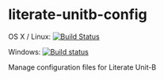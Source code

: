 # literate-unitb-config

OS X / Linux: [![Build Status](https://travis-ci.org/literate-unitb/literate-unitb-config.svg?branch=master)](https://travis-ci.org/literate-unitb/literate-unitb-config)

Windows: [![Build status](https://ci.appveyor.com/api/projects/status/vm4p62myr1yanhii?svg=true)](https://ci.appveyor.com/project/cipher1024/literate-unitb-config)

Manage configuration files for Literate Unit-B
